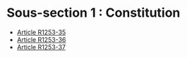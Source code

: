 # Sous-section 1 : Constitution

* [Article R1253-35](./LEGIARTI000018537206.md)
* [Article R1253-36](./LEGIARTI000018537204.md)
* [Article R1253-37](./LEGIARTI000018537202.md)
